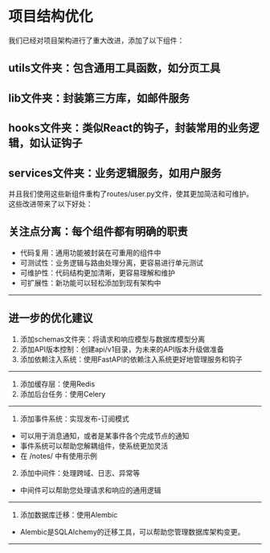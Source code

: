 # 项目结构优化

我们已经对项目架构进行了重大改进，添加了以下组件：
## utils文件夹：包含通用工具函数，如分页工具
## lib文件夹：封装第三方库，如邮件服务
## hooks文件夹：类似React的钩子，封装常用的业务逻辑，如认证钩子
## services文件夹：业务逻辑服务，如用户服务

并且我们使用这些新组件重构了routes/user.py文件，使其更加简洁和可维护。
这些改进带来了以下好处：
## 关注点分离：每个组件都有明确的职责
- 代码复用：通用功能被封装在可重用的组件中
- 可测试性：业务逻辑与路由处理分离，更容易进行单元测试
- 可维护性：代码结构更加清晰，更容易理解和维护
- 可扩展性：新功能可以轻松添加到现有架构中



-------------------------------------------------

## 进一步的优化建议
1. 添加schemas文件夹：将请求和响应模型与数据库模型分离
2. 添加API版本控制：创建api/v1目录，为未来的API版本升级做准备
3. 添加依赖注入系统：使用FastAPI的依赖注入系统更好地管理服务和钩子


------------------------------------------------

1. 添加缓存层：使用Redis
2. 添加后台任务：使用Celery

------------------------------------------------

1. 添加事件系统：实现发布-订阅模式 
  - 可以用于消息通知，或者是某事件各个完成节点的通知
  - 事件系统可以帮助您解耦组件，使系统更加灵活
  - 在 /notes/ 中有使用示例

2. 添加中间件：处理跨域、日志、异常等
  - 中间件可以帮助您处理请求和响应的通用逻辑

------------------------------------------------

1. 添加数据库迁移：使用Alembic
  - Alembic是SQLAlchemy的迁移工具，可以帮助您管理数据库架构变更。

------------------------------------------------


